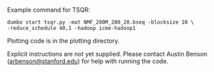 Example command for TSQR:

	dumbo start tsqr.py -mat NMF_200M_200_20.bseq -blocksize 10 \
	-reduce_schedule 40,1 -hadoop icme-hadoop1

Plotting code is in the plotting directory.

Explicit instructions are not yet supplied.  Please contact Austin Benson (arbenson@stanford.edu) for help with running the code.


